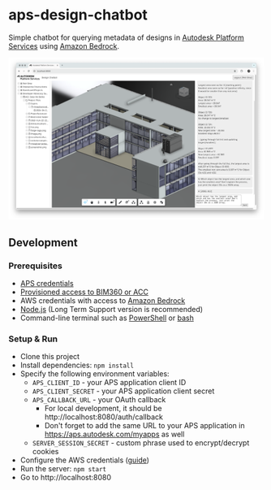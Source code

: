 # aps-design-chatbot

Simple chatbot for querying metadata of designs in [Autodesk Platform Services](https://aps.autodesk.com) using [Amazon Bedrock](https://aws.amazon.com/bedrock).

![screenshot](./screenshot.png)

## Development

### Prerequisites

- [APS credentials](https://aps.autodesk.com/en/docs/oauth/v2/tutorials/create-app)
- [Provisioned access to BIM360 or ACC](https://aps.autodesk.com/en/docs/bim360/v1/tutorials/getting-started/manage-access-to-docs/)
- AWS credentials with access to [Amazon Bedrock](https://aws.amazon.com/bedrock)
- [Node.js](https://nodejs.org) (Long Term Support version is recommended)
- Command-line terminal such as [PowerShell](https://learn.microsoft.com/en-us/powershell/scripting/overview)
or [bash](https://en.wikipedia.org/wiki/Bash_(Unix_shell))

### Setup & Run

- Clone this project
- Install dependencies: `npm install`
- Specify the following environment variables:
  - `APS_CLIENT_ID` - your APS application client ID
  - `APS_CLIENT_SECRET` - your APS application client secret
  - `APS_CALLBACK_URL` - your OAuth callback
    - For local development, it should be http://localhost:8080/auth/callback
    - Don't forget to add the same URL to your APS application in https://aps.autodesk.com/myapps as well
  - `SERVER_SESSION_SECRET` - custom phrase used to encrypt/decrypt cookies
- Configure the AWS credentials ([guide](https://docs.aws.amazon.com/sdk-for-javascript/v2/developer-guide/setting-credentials-node.html))
- Run the server: `npm start`
- Go to http://localhost:8080